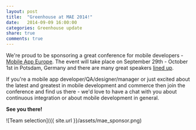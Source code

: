 ```yaml
---
layout: post
title:  "Greenhouse at MAE 2014!"
date:   2014-09-09 16:00:00
categories: Greenhouse update
share: true
comments: true
---
```


We're proud to be sponsoring a great conference for mobile developers - [Mobile App Europe][mae]. The event will take place on September 29th - October 1st in Potsdam, Germany and there are many great speakers [lined up][lineup].

If you're a mobile app developer/QA/designer/manager or just excited about the latest and greatest in mobile development and commerce then join the conference and find us there - we'd love to have a chat with you about continuous integration or about mobile development in general. 

**See you there!**

![Team selection]({{ site.url }}/assets/mae_sponsor.png)

[mae]: http://mobileappeurope.com/
[lineup]: http://mobileappeurope.com/schedule/
